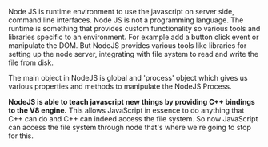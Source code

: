 Node JS is runtime environment to use the javascript on server side, command line interfaces.
Node JS is not a programming language. The runtime is something that provides custom functionality so various tools
and libraries specific to an environment. For example add a button click event or manipulate the DOM.
But NodeJS provides various tools like libraries for setting up the node server, integrating with file system to read
and write the file from disk.

The main object in NodeJS is global
and 'process' object which gives us various properties and methods to manipulate the NodeJS Process.

**NodeJS is able to teach javascript new things by providing C++ bindings to the V8 engine.**
This allows JavaScript in essence to do anything that C++ can do and C++ can indeed access the file
system. So now JavaScript can access the file system through node that's where we're going to stop for this.
